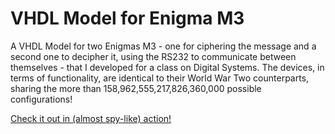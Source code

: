 # VHDL Model for Enigma M3

A VHDL Model for two Enigmas M3 - one for ciphering the message and a second one to decipher it, using the RS232 to communicate between themselves - that I developed for a class on Digital Systems. The devices, in terms of functionality, are identical to their World War Two counterparts, sharing the more than 158,962,555,217,826,360,000 possible configurations!

[Check it out in (almost spy-like) action!](https://www.youtube.com/watch?v=rjT6-Ye7jDg)
